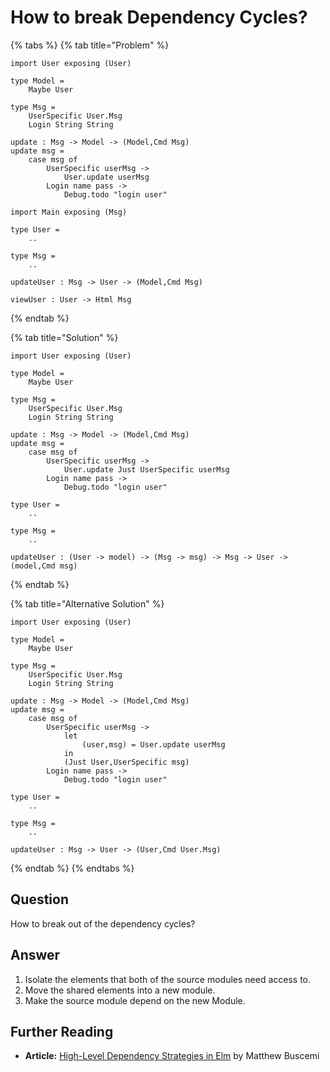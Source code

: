 # How to break Dependency Cycles?

{% tabs %}
{% tab title="Problem" %}
```text
import User exposing (User)

type Model =
    Maybe User

type Msg =
    UserSpecific User.Msg
    Login String String

update : Msg -> Model -> (Model,Cmd Msg)
update msg =
    case msg of
        UserSpecific userMsg ->
            User.update userMsg
        Login name pass ->
            Debug.todo "login user"
```

```
import Main exposing (Msg)

type User =
    ..

type Msg =
    ..
    
updateUser : Msg -> User -> (Model,Cmd Msg)

viewUser : User -> Html Msg
```
{% endtab %}

{% tab title="Solution" %}
```text
import User exposing (User)

type Model =
    Maybe User

type Msg =
    UserSpecific User.Msg
    Login String String

update : Msg -> Model -> (Model,Cmd Msg)
update msg =
    case msg of
        UserSpecific userMsg ->
            User.update Just UserSpecific userMsg 
        Login name pass ->
            Debug.todo "login user"
```

```
type User =
    ..

type Msg =
    ..
    
updateUser : (User -> model) -> (Msg -> msg) -> Msg -> User -> (model,Cmd msg)
```
{% endtab %}

{% tab title="Alternative Solution" %}
```text
import User exposing (User)

type Model =
    Maybe User

type Msg =
    UserSpecific User.Msg
    Login String String

update : Msg -> Model -> (Model,Cmd Msg)
update msg =
    case msg of
        UserSpecific userMsg ->
            let
                (user,msg) = User.update userMsg
            in
            (Just User,UserSpecific msg)
        Login name pass ->
            Debug.todo "login user"
```

```
type User =
    ..

type Msg =
    ..
    
updateUser : Msg -> User -> (User,Cmd User.Msg)
```
{% endtab %}
{% endtabs %}

## Question

How to break out of the dependency cycles?

## Answer

1. Isolate the elements that both of the source modules need access to.
2. Move the shared elements into a new module.
3. Make the source module depend on the new Module.

## Further Reading

* **Article:** [High-Level Dependency Strategies in Elm](https://medium.com/@matthew.buscemi/high-level-dependency-strategies-in-elm-1135ec877d49) by Matthew Buscemi

